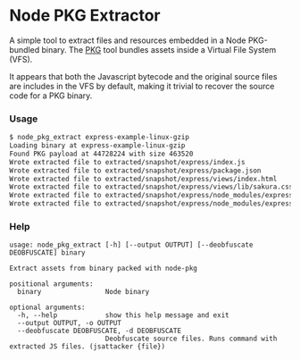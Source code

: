 # Node PKG Extractor

A simple tool to extract files and resources embedded in a Node PKG-bundled binary.
The [PKG](https://github.com/vercel/pkg) tool bundles assets inside a Virtual File System (VFS). 

It appears that both the Javascript bytecode and the original source files are includes in the VFS by default,
making it trivial to recover the source code for a PKG binary.

### Usage

```bash
$ node_pkg_extract express-example-linux-gzip
Loading binary at express-example-linux-gzip
Found PKG payload at 44728224 with size 463520
Wrote extracted file to extracted/snapshot/express/index.js
Wrote extracted file to extracted/snapshot/express/package.json
Wrote extracted file to extracted/snapshot/express/views/index.html
Wrote extracted file to extracted/snapshot/express/views/lib/sakura.css
Wrote extracted file to extracted/snapshot/express/node_modules/express/package.json
Wrote extracted file to extracted/snapshot/express/node_modules/express/index.js
```

### Help

```
usage: node_pkg_extract [-h] [--output OUTPUT] [--deobfuscate DEOBFUSCATE] binary

Extract assets from binary packed with node-pkg

positional arguments:
  binary                Node binary

optional arguments:
  -h, --help            show this help message and exit
  --output OUTPUT, -o OUTPUT
  --deobfuscate DEOBFUSCATE, -d DEOBFUSCATE
                        Deobfuscate source files. Runs command with extracted JS files. (jsattacker {file})
```
